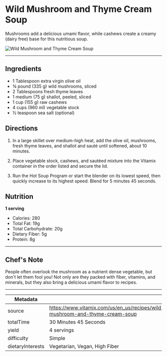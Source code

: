 # Wild Mushroom and Thyme Cream Soup

Mushrooms add a delicious umami flavor, while cashews create a creamy (dairy free) base for this nutritious soup.

![Wild Mushroom and Thyme Cream Soup](https://www.vitamix.com/content/dam/vitamix/migration/media/other/images/w/Wild-Mushroom-and-Thyme-Cream-Soup.jpg)

---

## Ingredients

- 1 Tablespoon extra virgin olive oil
- ¾ pound (335 g) wild mushrooms, sliced
- 2 Tablespoons fresh thyme leaves
- 1 medium (75 g) shallot, peeled, sliced
- 1 cup (155 g) raw cashews
- 4 cups (960 ml) vegetable stock
- ½ teaspoon sea salt (optional)

## Directions

1. In a large skillet over medium-high heat, add the olive oil, mushrooms, fresh thyme leaves, and shallot and sauté until softened, about 10 minutes.

2. Place vegetable stock, cashews, and sautéed mixture into the Vitamix container in the order listed and secure the lid.

3. Run the Hot Soup Program or start the blender on its lowest speed, then quickly increase to its highest speed. Blend for 5 minutes 45 seconds.

## Nutrition

**1 serving**

- Calories: 280
- Total Fat: 19g
- Total Carbohydrate: 20g
- Dietary Fiber: 5g
- Protein: 8g

---

## Chef's Note

People often overlook the mushroom as a nutrient dense vegetable, but don't let them fool you! Not only are they packed with fiber, vitamins, and minerals, but they also bring a delicious umami flavor to recipes.

---

| Metadata |  |
| --- | --- |
| source | https://www.vitamix.com/us/en_us/recipes/wild-mushroom-and-thyme-cream-soup |
| totalTime | 30 Minutes 45 Seconds |
| yield | 4 servings |
| difficulty | Simple |
| dietaryInterests | Vegetarian, Vegan, High Fiber |
